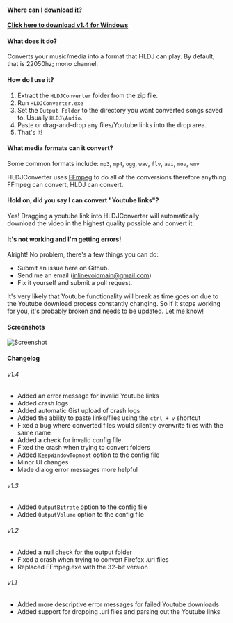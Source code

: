 #### Where can I download it?
**[Click here to download v1.4 for Windows](https://github.com/inlinevoid/HLDJConverter/releases/download/1.4/HLDJC.1.4.zip)**

#### What does it do?
Converts your music/media into a format that HLDJ can play.  By default, that is 22050hz; mono channel.

#### How do I use it?
1. Extract the `HLDJConverter` folder from the zip file.
2. Run `HLDJConverter.exe`
2. Set the `Output Folder` to the directory you want converted songs saved to.  Usually `HLDJ\Audio`.
3. Paste or drag-and-drop any files/Youtube links into the drop area.
4. That's it!

#### What media formats can it convert?
Some common formats include: `mp3`, `mp4`, `ogg`, `wav`, `flv`, `avi`, `mov`, `wmv`

HLDJConverter uses [FFmpeg](https://www.ffmpeg.org/general.html#Audio-Codecs) to do all of the conversions therefore anything FFmpeg can convert, HLDJ can convert.

#### Hold on, did you say I can convert "Youtube links"?
Yes! Dragging a youtube link into HLDJConverter will automatically download the video in the highest quality possible and convert it.

#### It's not working and I'm getting errors!
Alright!  No problem, there's a few things you can do:
* Submit an issue here on Github.
* Send me an email (inlinevoidmain@gmail.com)
* Fix it yourself and submit a pull request.

It's very likely that Youtube functionality will break as time goes on due to the Youtube download process constantly changing.  So if it stops working for you, it's probably broken and needs to be updated.  Let me know!

#### Screenshots
![Screenshot](http://i.imgur.com/uHlMNTG.png)

#### Changelog
###### v1.4
- Added an error message for invalid Youtube links
- Added crash logs
- Added automatic Gist upload of crash logs
- Added the ability to paste links/files using the `ctrl + v` shortcut
- Fixed a bug where converted files would silently overwrite files with the same name
- Added a check for invalid config file
- Fixed the crash when trying to convert folders
- Added `KeepWindowTopmost` option to the config file
- Minor UI changes
- Made dialog error messages more helpful

###### v1.3
- Added `OutputBitrate` option to the config file
- Added `OutputVolume` option to the config file

###### v1.2
- Added a null check for the output folder
- Fixed a crash when trying to convert Firefox .url files
- Replaced FFmpeg.exe with the 32-bit version

###### v1.1
- Added more descriptive error messages for failed Youtube downloads
- Added support for dropping .url files and parsing out the Youtube links
